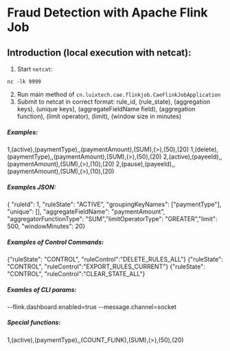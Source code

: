 # Fraud Detection with Apache Flink Job

## Introduction (local execution with netcat):
1. Start `netcat`:
```
nc -lk 9999
```
2. Run main method of `cn.luixtech.cae.flinkjob.CaeFlinkJobApplication`
3. Submit to netcat in correct format:
rule_id, (rule_state), (aggregation keys), (unique keys), (aggregateFieldName field), (aggregation function), (limit operator), (limit), (window size in minutes)

##### Examples:
1,(active),(paymentType),,(paymentAmount),(SUM),(>),(50),(20)
1,(delete),(paymentType),,(paymentAmount),(SUM),(>),(50),(20)
2,(active),(payeeId),,(paymentAmount),(SUM),(>),(10),(20)
2,(pause),(payeeId),,(paymentAmount),(SUM),(>),(10),(20)

##### Examples JSON:  
{ "ruleId": 1, "ruleState": "ACTIVE", "groupingKeyNames": ["paymentType"], "unique": [], "aggregateFieldName": "paymentAmount", "aggregatorFunctionType": "SUM","limitOperatorType": "GREATER","limit": 500, "windowMinutes": 20}

##### Examples of Control Commands:

{"ruleState": "CONTROL", "ruleControl":"DELETE_RULES_ALL"}
{"ruleState": "CONTROL", "ruleControl":"EXPORT_RULES_CURRENT"}
{"ruleState": "CONTROL", "ruleControl":"CLEAR_STATE_ALL"}

##### Examles of CLI params:
--flink.dashboard.enabled=true --message.channel=socket

##### Special functions:
1,(active),(paymentType),,(COUNT_FLINK),(SUM),(>),(50),(20)
